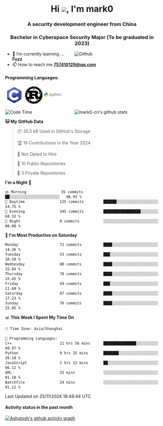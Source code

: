 <h1 align="center">Hi <img src="https://raw.githubusercontent.com/iampavangandhi/iampavangandhi/master/gifs/Hi.gif" width="30px">, I'm mark0</h1>

<h3 align="center">A security development engineer from China</h3>
<h3 align="center">Bachelor in Cyberspace Security Major (To be graduated in 2023)</h3>

<img width="55%" align="right" alt="Github" src="https://raw.githubusercontent.com/onimur/.github/master/.resources/git-header.svg" />

<!-- - 🔭 I’m currently working on **vKarma Webapp** -->
<!-- - 💬 Ask me about ... **Web Develpoment** -->
<!-- - 😄 Employement ... **Open for intern opportunities** -->
<!-- - ⚡ Fun fact ... **Anime**❤ -->
- 🌱 I’m currently learning ... **Fuzz**
- 📫 How to reach me **757410129@qq.com**
<!-- - 📨 Or reach me **757410129@qq.com** -->

<h4>Programming Languages: </h4>
<p align="left">
 <img style="margin: auto;" src="https://raw.githubusercontent.com/sachinverma53121/sachinverma53121/master/icons/c.png" alt=c width="60" height="60"/>
 <img style="margin: auto;" src="https://raw.githubusercontent.com/mark0-cn/blog_img/master/img/202309031232124.png" alt=cplusplus width="60" height="60"/>
 <img style="margin: auto;" src="https://raw.githubusercontent.com/sachinverma53121/sachinverma53121/master/icons/python.png" alt=python width="60" height="60"/>
</p>


<img width="55%" align="right" alt="mark0-cn's github stats" src="https://github-readme-stats.vercel.app/api?username=mark0-cn&show_icons=true&hide_border=true" />

<!--START_SECTION:waka-->
![Code Time](http://img.shields.io/badge/Code%20Time-2%2C858%20hrs%204%20mins-blue)

**🐱 My GitHub Data** 

> 📦 35.5 kB Used in GitHub's Storage 
 > 
> 🏆 16 Contributions in the Year 2024
 > 
> 🚫 Not Opted to Hire
 > 
> 📜 10 Public Repositories 
 > 
> 🔑 3 Private Repositories 
 > 
**I'm a Night 🦉** 

```text
🌞 Morning                35 commits          ██░░░░░░░░░░░░░░░░░░░░░░░   06.93 % 
🌆 Daytime                125 commits         ██████░░░░░░░░░░░░░░░░░░░   24.75 % 
🌃 Evening                345 commits         █████████████████░░░░░░░░   68.32 % 
🌙 Night                  0 commits           ░░░░░░░░░░░░░░░░░░░░░░░░░   00.00 % 
```
📅 **I'm Most Productive on Saturday** 

```text
Monday                   72 commits          ████░░░░░░░░░░░░░░░░░░░░░   14.26 % 
Tuesday                  53 commits          ███░░░░░░░░░░░░░░░░░░░░░░   10.50 % 
Wednesday                80 commits          ████░░░░░░░░░░░░░░░░░░░░░   15.84 % 
Thursday                 78 commits          ████░░░░░░░░░░░░░░░░░░░░░   15.45 % 
Friday                   59 commits          ███░░░░░░░░░░░░░░░░░░░░░░   11.68 % 
Saturday                 87 commits          ████░░░░░░░░░░░░░░░░░░░░░   17.23 % 
Sunday                   76 commits          ████░░░░░░░░░░░░░░░░░░░░░   15.05 % 
```


📊 **This Week I Spent My Time On** 

```text
🕑︎ Time Zone: Asia/Shanghai

💬 Programming Languages: 
C++                      21 hrs 56 mins      ███████████████░░░░░░░░░░   60.97 % 
Python                   9 hrs 25 mins       ███████░░░░░░░░░░░░░░░░░░   26.18 % 
JavaScript               2 hrs 12 mins       ██░░░░░░░░░░░░░░░░░░░░░░░   06.12 % 
XML                      25 mins             ░░░░░░░░░░░░░░░░░░░░░░░░░   01.18 % 
Batchfile                24 mins             ░░░░░░░░░░░░░░░░░░░░░░░░░   01.12 % 
```


 Last Updated on 25/11/2024 18:48:44 UTC
<!--END_SECTION:waka-->

<h4>Activity status in the past month</h4>

[![Ashutosh's github activity graph](https://github-readme-activity-graph.vercel.app/graph?username=mark0-cn&theme=dracula)](https://github.com/ashutosh00710/github-readme-activity-graph)

<!--
**mark0-cn/mark0-cn** is a ✨ _special_ ✨ repository because its `README.md` (this file) appears on your GitHub profile.

Here are some ideas to get you started:

- 🔭 I’m currently working on ...
- 🌱 I’m currently learning ...
- 👯 I’m looking to collaborate on ...
- 🤔 I’m looking for help with ...
- 💬 Ask me about ...
- 📫 How to reach me: ...
- 😄 Pronouns: ...
- ⚡ Fun fact: ...
-->
